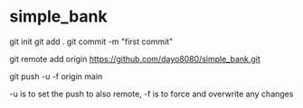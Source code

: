 # simple_bank


git init
git add .
git commit -m "first commit"

git remote add origin https://github.com/dayo8080/simple_bank.git

git push -u -f origin main  

-u is to set the push to also remote, -f is to force and overwrite any changes
